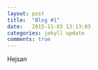 ```yaml
---
layout: post
title:  "Blog #1"
date:   2015-11-03 13:13:03
categories: jekyll update
comments: true
---
```

Hejsan
